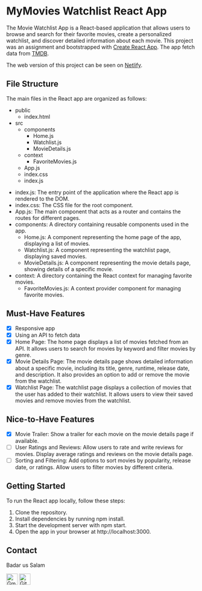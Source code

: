 # MyMovies Watchlist React App

The Movie Watchlist App is a React-based application that allows users to browse and search for their favorite movies, create a personalized watchlist, and discover detailed information about each movie.
This project was an assignment and bootstrapped with [Create React App](https://github.com/facebook/create-react-app). The app fetch data from [TMDB](https://developer.themoviedb.org/).

The web version of this project can be seen on [Netlify](https://mymovies-watchlist.netlify.app/).

## File Structure
The main files in the React app are organized as follows:
- public
  - index.html
- src
  - components
    - Home.js
    - Watchlist.js
    - MovieDetails.js
  - context
    - FavoriteMovies.js
  - App.js
  - index.css
  - index.js
* index.js: The entry point of the application where the React app is rendered to the DOM.
* index.css: The CSS file for the root component.
* App.js: The main component that acts as a router and contains the routes for different pages.
* components: A directory containing reusable components used in the app.
    * Home.js: A component representing the home page of the app, displaying a list of movies.
    * Watchlist.js: A component representing the watchlist page, displaying saved movies.
    * MovieDetails.js: A component representing the movie details page, showing details of a specific movie.
* context: A directory containing the React context for managing favorite movies.
    * FavoriteMovies.js: A context provider component for managing favorite movies.

## Must-Have Features

- [x] Responsive app
- [x] Using an API to fetch data
- [x] Home Page: The home page displays a list of movies fetched from an API. It allows users to search for movies by keyword and filter movies by genre.
- [x] Movie Details Page: The movie details page shows detailed information about a specific movie, including its title, genre, runtime, release date, and description. It also provides an option to add or remove the movie from the watchlist.
- [x] Watchlist Page: The watchlist page displays a collection of movies that the user has added to their watchlist. It allows users to view their saved movies and remove movies from the watchlist.

## Nice-to-Have Features
- [x] Movie Trailer: Show a trailer for each movie on the movie details page if available.
- [ ] User Ratings and Reviews: Allow users to rate and write reviews for movies. Display average ratings and reviews on the movie details page.
- [ ] Sorting and Filtering: Add options to sort movies by popularity, release date, or ratings. Allow users to filter movies by different criteria.

## Getting Started
To run the React app locally, follow these steps:

1. Clone the repository.
2. Install dependencies by running npm install.
3. Start the development server with npm start.
4. Open the app in your browser at http://localhost:3000.

## Contact
Badar us Salam

[<img src="https://img.shields.io/badge/-Gmail-fff?logo=gmail" height="30" alt="Gmail">](mailto:badaronline86@gmail.com)
[<img src="https://img.shields.io/badge/-github-000?logo=github" height="30" alt="Github">](https://github.com/badaronline)